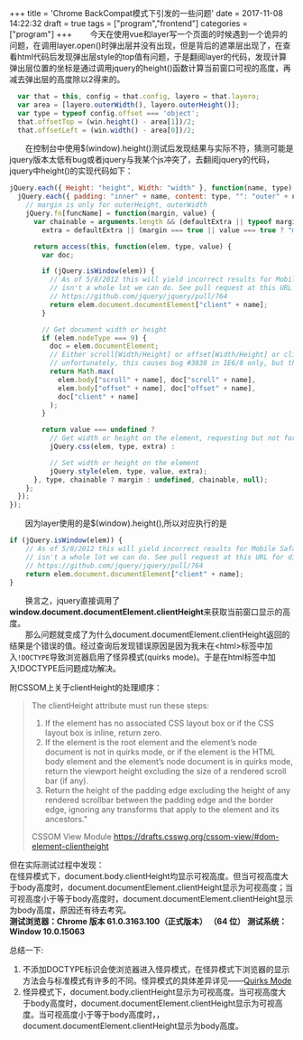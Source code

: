 +++
title = 'Chrome BackCompat模式下引发的一些问题'
date = 2017-11-08 14:22:32
draft = true
tags = ["program","frontend"]
categories = ["program"] 
+++
　　今天在使用vue和layer写一个页面的时候遇到一个诡异的问题，在调用layer.open()时弹出层并没有出现，但是背后的遮罩层出现了，在查看html代码后发现弹出层style的top值有问题，于是翻阅layer的代码，发现计算弹出层位置的坐标是通过调用jquery的height()函数计算当前窗口可视的高度，再减去弹出层的高度除以2得来的。

```JavaScript
  var that = this, config = that.config, layero = that.layero;
  var area = [layero.outerWidth(), layero.outerHeight()];
  var type = typeof config.offset === 'object';
  that.offsetTop = (win.height() - area[1])/2;
  that.offsetLeft = (win.width() - area[0])/2;
```
　　在控制台中使用$(window).height()测试后发现结果与实际不符，猜测可能是jquery版本太低有bug或者jquery与我某个js冲突了，去翻阅jquery的代码，jquery中height()的实现代码如下：

```JavaScript
jQuery.each({ Height: "height", Width: "width" }, function(name, type) {
  jQuery.each({ padding: "inner" + name, content: type, "": "outer" + name }, function(defaultExtra, funcName) {
    // margin is only for outerHeight, outerWidth
    jQuery.fn[funcName] = function(margin, value) {
      var chainable = arguments.length && (defaultExtra || typeof margin !== "boolean"),
        extra = defaultExtra || (margin === true || value === true ? "margin" : "border");

      return access(this, function(elem, type, value) {
        var doc;

        if (jQuery.isWindow(elem)) {
          // As of 5/8/2012 this will yield incorrect results for Mobile Safari, but there
          // isn't a whole lot we can do. See pull request at this URL for discussion:
          // https://github.com/jquery/jquery/pull/764
          return elem.document.documentElement["client" + name];
        }

        // Get document width or height
        if (elem.nodeType === 9) {
          doc = elem.documentElement;
          // Either scroll[Width/Height] or offset[Width/Height] or client[Width/Height], whichever is greatest
          // unfortunately, this causes bug #3838 in IE6/8 only, but there is currently no good, small way to fix it.
          return Math.max(
            elem.body["scroll" + name], doc["scroll" + name],
            elem.body["offset" + name], doc["offset" + name],
            doc["client" + name]
          );
        }

        return value === undefined ?
          // Get width or height on the element, requesting but not forcing parseFloat
          jQuery.css(elem, type, extra) :

          // Set width or height on the element
          jQuery.style(elem, type, value, extra);
      }, type, chainable ? margin : undefined, chainable, null);
    };
  });
});
```
　　因为layer使用的是$(window).height(),所以对应执行的是
```JavaScript
if (jQuery.isWindow(elem)) {
    // As of 5/8/2012 this will yield incorrect results for Mobile Safari, but there
    // isn't a whole lot we can do. See pull request at this URL for discussion:
    // https://github.com/jquery/jquery/pull/764
    return elem.document.documentElement["client" + name];
}
```
　　换言之，jquery直接调用了**window.document.documentElement.clientHeight**来获取当前窗口显示的高度。  
　　那么问题就变成了为什么document.documentElement.clientHeight返回的结果是个错误的值。经过查询后发现错误原因是因为我未在\<html>标签中加入`!DOCTYPE`导致浏览器启用了怪异模式(quirks mode)。于是在html标签中加入!DOCTYPE后问题成功解决。

附CSSOM上关于clientHeight的处理顺序：
> The clientHeight attribute must run these steps:
> 1. If the element has no associated CSS layout box or if the CSS layout box is inline, return zero.
> 2. If the element is the root element and the element’s node document is not in quirks mode, or if the element is the HTML body element and the element’s node document is in quirks mode, return the viewport height excluding the size of a rendered scroll bar (if any).
> 3. Return the height of the padding edge excluding the height of any rendered scrollbar between the padding edge and the border edge, ignoring any transforms that apply to the element and its ancestors."  
> 
> CSSOM View Module  https://drafts.csswg.org/cssom-view/#dom-element-clientheight

但在实际测试过程中发现：  
在怪异模式下，document.body.clientHeight均显示可视高度。但当可视高度大于body高度时，document.documentElement.clientHeight显示为可视高度；当可视高度小于等于body高度时，document.documentElement.clientHeight显示为body高度，原因还有待去考究。  
**测试浏览器：Chrome 版本 61.0.3163.100（正式版本） （64 位）**
**测试系统：Window 10.0.15063**

总结一下:

1. 不添加DOCTYPE标识会使浏览器进入怪异模式，在怪异模式下浏览器的显示方法会与标准模式有许多的不同。怪异模式的具体差异详见——[Quirks Mode](https://quirks.spec.whatwg.org/)
2. 怪异模式下，document.body.clientHeight显示为可视高度。当可视高度大于body高度时，document.documentElement.clientHeight显示为可视高度。当可视高度小于等于body高度时，，document.documentElement.clientHeight显示为body高度。